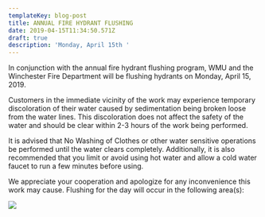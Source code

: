 ```yaml
---
templateKey: blog-post
title: ANNUAL FIRE HYDRANT FLUSHING
date: 2019-04-15T11:34:50.571Z
draft: true
description: 'Monday, April 15th '
---
```

In conjunction with the annual fire hydrant flushing program, WMU and the Winchester Fire Department will be flushing hydrants on Monday, April 15, 2019. 

Customers in the immediate vicinity of the work may experience temporary discoloration of their water caused by sedimentation being broken loose from the water lines.  This discoloration does not affect the safety of the water and should be clear within 2-3 hours of the work being performed.  

It is advised that No Washing of Clothes or other water sensitive operations be performed until the water clears completely.  Additionally, it is also recommended that you limit or avoid using hot water and allow a cold water faucet to run a few minutes before using.  

We appreciate your cooperation and apologize for any inconvenience this work may cause.  Flushing for the day will occur in the following area(s):

![](/img/city-day-6.jpg)
